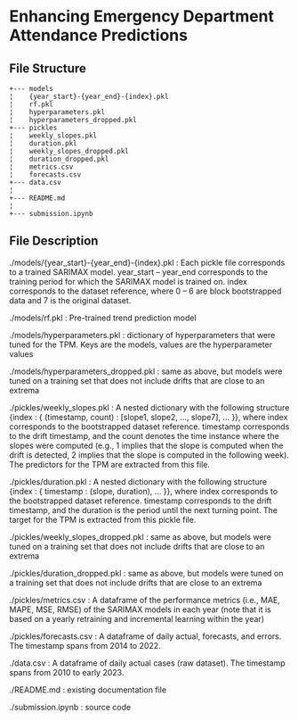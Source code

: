 # Enhancing Emergency Department Attendance Predictions

## File Structure
```
+--- models
¦    {year_start}-{year_end}-{index}.pkl
¦    rf.pkl
¦    hyperparameters.pkl
¦    hyperparameters_dropped.pkl
+--- pickles
¦    weekly_slopes.pkl
¦    duration.pkl
¦    weekly_slopes_dropped.pkl
¦    duration_dropped.pkl
¦    metrics.csv
¦    forecasts.csv
+--- data.csv
¦    
+--- README.md
¦    
+--- submission.ipynb
```

## File Description
./models/{year_start}-{year_end}-{index}.pkl : Each pickle file corresponds to a trained SARIMAX model. year_start – year_end corresponds to the training period for which the SARIMAX model is trained on. index corresponds to the dataset reference, where 0 – 6 are block bootstrapped data and 7 is the original dataset.

./models/rf.pkl : Pre-trained trend prediction model

./models/hyperparameters.pkl : dictionary of hyperparameters that were tuned for the TPM. Keys are the models, values are the hyperparameter values

./models/hyperparameters_dropped.pkl : same as above, but models were tuned on a training set that does not include drifts that are close to an extrema

./pickles/weekly_slopes.pkl : A nested dictionary with the following structure {index : { (timestamp, count) : [slope1, slope2, …, slope7], … }}, where index corresponds to the bootstrapped dataset reference. timestamp corresponds to the drift timestamp, and the count denotes the time instance where the slopes were computed (e.g., 1 implies that the slope is computed when the drift is detected, 2 implies that the slope is computed in the following week). The predictors for the TPM are extracted from this file. 

./pickles/duration.pkl : A nested dictionary with the following structure {index : { timestamp : (slope, duration), … }}, where index corresponds to the bootstrapped dataset reference. timestamp corresponds to the drift timestamp, and the duration is the period until the next turning point. The target for the TPM is extracted from this pickle file. 

./pickles/weekly_slopes_dropped.pkl : same as above, but models were tuned on a training set that does not include drifts that are close to an extrema

./pickles/duration_dropped.pkl : same as above, but models were tuned on a training set that does not include drifts that are close to an extrema

./pickles/metrics.csv : A dataframe of the performance metrics (i.e., MAE, MAPE, MSE, RMSE) of the SARIMAX models in each year (note that it is based on a yearly retraining and incremental learning within the year)

./pickles/forecasts.csv : A dataframe of daily actual, forecasts, and errors. The timestamp spans from 2014 to 2022.

./data.csv : A dataframe of daily actual cases (raw dataset). The timestamp spans from 2010 to early 2023. 

./README.md : existing documentation file

./submission.ipynb : source code
